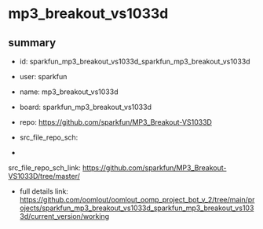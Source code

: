 # mp3_breakout_vs1033d
 
## summary 
* id: sparkfun_mp3_breakout_vs1033d_sparkfun_mp3_breakout_vs1033d
* user: sparkfun
* name: mp3_breakout_vs1033d
* board: sparkfun_mp3_breakout_vs1033d
* repo: https://github.com/sparkfun/MP3_Breakout-VS1033D



* src_file_repo_sch: 
*
 src_file_repo_sch_link: https://github.com/sparkfun/MP3_Breakout-VS1033D/tree/master/
* full details link: https://github.com/oomlout/oomlout_oomp_project_bot_v_2/tree/main/projects/sparkfun_mp3_breakout_vs1033d_sparkfun_mp3_breakout_vs1033d/current_version/working  






